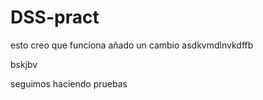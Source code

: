 # DSS-pract
esto creo que funciona
añado un cambio
asdkvmdlnvkdffb

bskjbv

seguimos haciendo pruebas